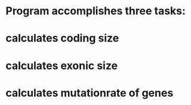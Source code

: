 # Program accomplishes three tasks:
# calculates coding size
# calculates exonic size
# calculates mutationrate of genes
